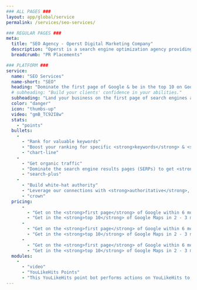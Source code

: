 ```yaml
---
### ALL PAGES ###
layout: app/global/service
permalink: /services/seo-services/

### REGULAR PAGES ###
meta:
  title: "SEO Agency - Operst Digital Marketing Company"
  description: "Operst is a search engine optimization agency providing comprehensive search engine marketing. We get your website on the first page of Google & the top 10 on Google Maps."
  breadcrumb: "PR Placements"

### PLATFORM ###
service:
  name: "SEO Services"
  name-short: "SEO"
  heading: "Dominate the first page of Google & be in the top 10 on Google Maps."
  # subheading: "Build your clients' confidence in your abilities."
  subheading: "Land your business on the first page of search engines and <strong>harness valuable leads</strong>."
  color: "danger"
  icon: "thumbs-up"
  video: "gmB_TC92I8w"
  stats:
    - "points"
  bullets:
    -
      - "Rank for valuable keywords"
      - "Boost your ranking for specific <strong>keywords</strong> & <strong>search terms</strong>."
      - "chart-line"
    -
      - "Get organic traffic"
      - "Dominate the search engine results pages (SERPs) to get <strong>long-term organic clicks</strong> & <strong>engagement</strong>."
      - "search-plus"
    -
      - "Build white-hat authority"
      - "Leverage our connections with <strong>authoritative</strong>, <strong>high-quality websites</strong> to increase your site's metrics."
      - "crown"   
  pricing:
      -
        - "Get on the <strong>first page</strong> of Google within 6 months"
        - "Get in the <strong>top 10</strong> of Google Maps in 2 - 3 months"
      -
        - "Get on the <strong>first page</strong> of Google within 6 months"
        - "Get in the <strong>top 10</strong> of Google Maps in 2 - 3 months"
      -
        - "Get on the <strong>first page</strong> of Google within 6 months"
        - "Get in the <strong>top 10</strong> of Google Maps in 2 - 3 months"
  modules:
    -
      - "video"
      - "YouLikeHits Points"
      - "This YouLikeHits point bot performs actions on YouLikeHits to earn tons of points for you. Use your points to get followers, likes, and plays on any social media platform."
---
```

